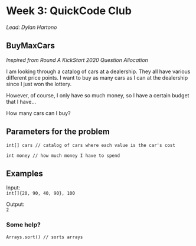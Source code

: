 # Week 3: QuickCode Club
_Lead: Dylan Hartono_

## BuyMaxCars
_Inspired from Round A KickStart 2020 Question Allocation_

I am looking through a catalog of cars at a dealership. They all have various different price points. I want to buy as many cars as I can at the dealership since I just won the lottery.

However, of course, I only have so much money, so I have a certain budget that I have...

How many cars can I buy?

## Parameters for the problem
```
int[] cars // catalog of cars where each value is the car's cost

int money // how much money I have to spend
```

## Examples
Input:   
`int[]{20, 90, 40, 90}, 100`

Output:   
`2`


### Some help?
```
Arrays.sort() // sorts arrays
```